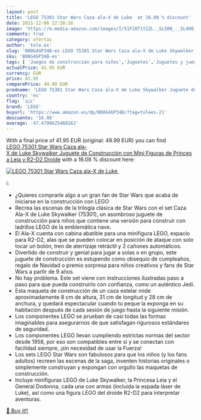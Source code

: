 ```yaml
---
layout: post
title: 'LEGO 75301 Star Wars Caza ala-X de Luke  at 16.08 % discount'
date: 2021-12-06 22:58:16
image: 'https://m.media-amazon.com/images/I/51F2071Y2ZL._SL500_._SL400_.jpg'
comments: true
category: ofertas
author: 'tole.es'
slug: 'B08G4GP34B-es LEGO 75301 Star Wars Caza ala-X de Luke Skywalker Juguete...'
sku: 'B08G4GP34B-es'
tags: [ 'Juegos de construcción para niños','Juguetes','Juguetes y juegos','Sets de construcción','lego', ]
actualPrice: 41.95 EUR
currency: EUR
price: 41.95
comparePrice: 49.99 EUR
prodname: 'LEGO 75301 Star Wars Caza ala-X de Luke Skywalker Juguete de Construcción con Mini Figuras de Princesa Leia y R2-D2 Droide'
country: 'es'
flag: '🇪🇸'
brand: 'LEGO'
buyurl: 'https://www.amazon.es/dp/B08G4GP34B/?tag=tolees-21'
descuento: '16.08'
average: '47.4799625468162'
---
```


With a final price of 41.95 EUR (original: 49.99 EUR) you can find [LEGO 75301 Star Wars Caza ala-X de Luke Skywalker Juguete de Construcción con Mini Figuras de Princesa Leia y R2-D2 Droide](https://www.amazon.es/dp/B08G4GP34B/?tag=tolees-21) with a  16.08 % discount here:

[![LEGO 75301 Star Wars Caza ala-X de Luke ](https://m.media-amazon.com/images/I/51F2071Y2ZL._SL500_._SL400_.jpg)](https://www.amazon.es/dp/B08G4GP34B/?tag=tolees-21)

ℹ️:

- ¿Quieres comprarle algo a un gran fan de Star Wars que acaba de iniciarse en la construcción con LEGO
- Recrea las escenas de la trilogía clásica de Star Wars con el set Caza Ala-X de Luke Skywalker (75301), un asombroso juguete de construcción para niños que contiene una versión para construir con ladrillos LEGO de la emblemática nave.
- El Ala-X cuenta con cabina abatible para una minifigura LEGO, espacio para R2-D2, alas que se pueden colocar en posición de ataque con solo tocar un botón, tren de aterrizaje retráctil y 2 cañones automáticos.
- Divertido de construir y genial para jugar a solas o en grupo, este juguete de construcción es estupendo como obsequio de cumpleaños, regalo de Navidad o premio sorpresa para niños creativos y fans de Star Wars a partir de 9 años.
- No hay problema. Este set viene con instrucciones ilustradas paso a paso para que pueda construirlo con confianza, como un auténtico Jedi.
- Esta maqueta de construcción de un caza estelar mide aproximadamente 8 cm de altura, 31 cm de longitud y 28 cm de anchura, y quedará espectacular cuando tu peque la exponga en su habitación después de cada sesión de juego hasta la siguiente misión.
- Los componentes LEGO se prueban de casi todas las formas imaginables para asegurarnos de que satisfagan rigurosos estándares de seguridad.
- Los componentes LEGO llevan cumpliendo estrictas normas del sector desde 1958, por eso son compatibles entre sí y se conectan con facilidad siempre, ¡sin necesidad de usar la Fuerza!
- Los sets LEGO Star Wars son fabulosos para que los niños (y los fans adultos) recreen las escenas de la saga, inventen historias originales o simplemente construyan y expongan con orgullo las maquetas de construcción.
- Incluye minifiguras LEGO de Luke Skywalker, la Princesa Leia y el General Dodonna, cada una con armas (incluida la espada láser de Luke), así como una figura LEGO del droide R2-D2 para interpretar aventuras.

[🛒 Buy it!!](https://www.amazon.es/dp/B08G4GP34B/?tag=tolees-21)
